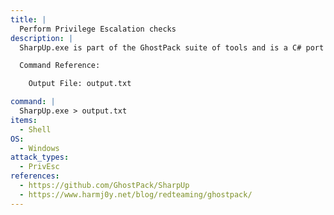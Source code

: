 ```yaml
---
title: |
  Perform Privilege Escalation checks
description: |
  SharpUp.exe is part of the GhostPack suite of tools and is a C# port of PowerUp that will perform numerous privilege escalation checks. The following command will run all priv esc checks and store the output in a file.

  Command Reference:

  	Output File: output.txt

command: |
  SharpUp.exe > output.txt
items:
  - Shell
OS:
  - Windows
attack_types:
  - PrivEsc
references:
  - https://github.com/GhostPack/SharpUp
  - https://www.harmj0y.net/blog/redteaming/ghostpack/
---
```

